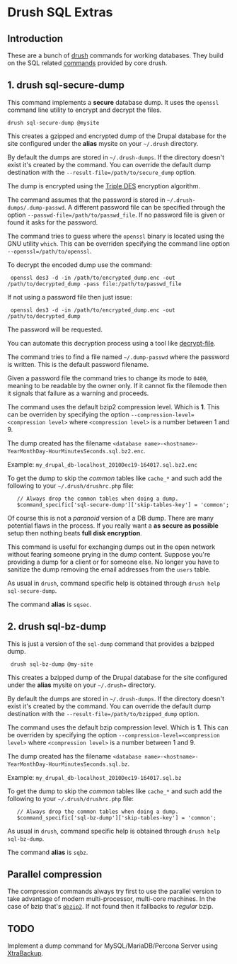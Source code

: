# Drush SQL Extras

## Introduction

These are a bunch of [drush](http://drupal.org/project/drush) commands
for working databases. They build on the SQL related
[commands](http://drush.ws) provided by core drush.

## 1. drush sql-secure-dump

   This command implements a **secure** database dump. It uses the
   `openssl` command line utility to encrypt and decrypt the files.

    drush sql-secure-dump @mysite

   This creates a gzipped and encrypted dump of the Drupal database
   for the site configured under the **alias** mysite on your
   `~/.drush` directory.

   By default the dumps are stored in `~/.drush-dumps`. If the
   directory doesn't exist it's created by the command. You can
   override the default dump destination with the 
   `--result-file=/path/to/secure_dump` option.

   The dump is encrypted using the
   [Triple DES](http://en.wikipedia.org/wiki/Triple_DES "3DES at Wikipedia") encryption algorithm.

   The command assumes that the password is stored in
   `~/.drush-dumps/.dump-passwd`. A different password file can be
   specified through the option
   `--passwd-file=/path/to/passwd_file`. If no password file is given
   or found it asks for the password.

   The command tries to guess where the `openssl` binary is located
   using the GNU utility `which`. This can be overriden specifying the
   command line option `--openssl=/path/to/openssl`.

   To decrypt the encoded dump use the command:
   
     openssl des3 -d -in /path/to/encrypted_dump.enc -out /path/to/decrypted_dump -pass file:/path/to/passwd_file
     
   If not using a password file then just issue:
   
     openssl des3 -d -in /path/to/encrypted_dump.enc -out /path/to/decrypted_dump
     
   The password will be requested.
   
   You can automate this decryption process using a tool like [decrypt-file](https://github.com/perusio/encrypt-file).
   
   The command tries to find a file named `~/.dump-passwd` where the
   password is written. This is the default password filename. 
   
   Given a password file the command tries to change its mode to
   `0400`, meaning to be readable by the owner only. If it cannot fix
   the filemode then it signals that failure as a warning and proceeds.
   
   The command uses the default bzip2 compression level. Which is
   **1**. This can be overriden by specifying the option
   `--compression-level=<compression level>` where `<compression
   level>` is a number between 1 and 9.
   
   The dump created has the filename `<database name>-<hostname>-YearMonthDay-HourMinutesSeconds.sql.bz2.enc`.
   
   Example: `my_drupal_db-localhost_2010Dec19-164017.sql.bz2.enc`
   
   To get the dump to skip the _common_ tables like `cache_*` and such
   add the following to your `~/.drush/drushrc.php` file:
   
       // Always drop the common tables when doing a dump.
       $command_specific['sql-secure-dump']['skip-tables-key'] = 'common';
   
   Of course this is not a _paranoid_ version of a DB dump. There are
   many potential flaws in the process. If you really want a **as
   secure as possible** setup then nothing beats **full disk
   encryption**.
   
   This command is useful for exchanging dumps out in the open
   network without fearing someone prying in the dump
   content. Suppose you're providing a dump for a client or for
   someone else. No longer you have to sanitize the dump removing the
   email addresses from the `users` table.
   
   As usual in `drush`, command specific help is obtained through
   `drush help sql-secure-dump`.
   
   The command **alias** is `sqsec`.
   
## 2. drush sql-bz-dump

   This is just a version of the `sql-dump` command that provides a
   bzipped dump.    
 
     drush sql-bz-dump @my-site 
 
   This creates a bzipped dump of the Drupal database
   for the site configured under the **alias** mysite on your
   `~/.drush=` directory.

   By default the dumps are stored in `~/.drush-dumps`. If the
   directory doesn't exist it's created by the command. You can
   override the default dump destination with the 
   `--result-file=/path/to/bzipped_dump` option.

   The command uses the default bzip compression level. Which is
   **1**. This can be overriden by specifying the option
   `--compression-level=<compression level>` where `<compression
   level>` is a number between 1 and 9.

   The dump created has the filename `<database name>-<hostname>-YearMonthDay-HourMinutesSeconds.sql.bz`.
   
   Example: `my_drupal_db-localhost_2010Dec19-164017.sql.bz`

   To get the dump to skip the _common_ tables like `cache_*` and such
   add the following to your `~/.drush/drushrc.php` file:
   
       // Always drop the common tables when doing a dump.
       $command_specific['sql-bz-dump']['skip-tables-key'] = 'common';



   As usual in `drush`, command specific help is obtained through
   `drush help sql-bz-dump`.

   The command **alias** is `sqbz`.

## Parallel compression

The compression commands always try first to use the parallel version
to take advantage of modern multi-processor, multi-core machines. In
the case of bzip that's [`pbzip2`](http://compression.ca/pbzip2). If not
found then it fallbacks to *regular* bzip.


## TODO

Implement a dump command for MySQL/MariaDB/Percona Server using [XtraBackup](http://www.percona.com/software/percona-xtrabackup/).
